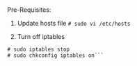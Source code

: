 # 


Pre-Requisites:

1) Update hosts file 
`# sudo vi /etc/hosts`

2) Turn off iptables
```
# sudo iptables stop
# sudo chkconfig iptables on```
